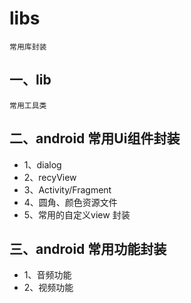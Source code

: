 # libs 
    常用库封装
## 一、lib
    常用工具类
## 二、android 常用Ui组件封装
   * 1、dialog
   * 2、recyView
   * 3、Activity/Fragment
   * 4、圆角、颜色资源文件
   * 5、常用的自定义view 封装
## 三、android 常用功能封装
  * 1、音频功能
  * 2、视频功能
    







